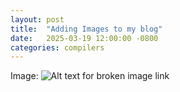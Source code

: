 ```yaml
---
layout: post
title:  "Adding Images to my blog"
date:   2025-03-19 12:00:00 -0800
categories: compilers
---
```


Image:
![Alt text for broken image link](/images/donut.png)
